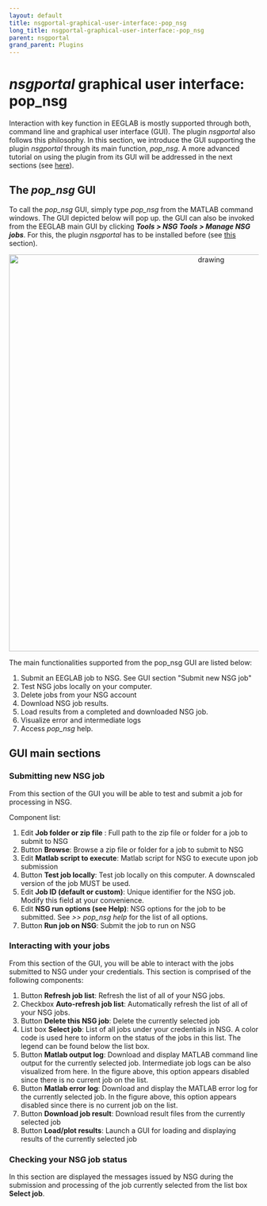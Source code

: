 ```yaml
---
layout: default
title: nsgportal-graphical-user-interface:-pop_nsg
long_title: nsgportal-graphical-user-interface:-pop_nsg
parent: nsgportal
grand_parent: Plugins
---
```


# *nsgportal* graphical user interface: pop_nsg

Interaction with key function in EEGLAB is mostly supported through both, command line and graphical user interface (GUI). The plugin *nsgportal* also follows this philosophy. In this section, we introduce the GUI supporting the plugin *nsgportal* through its main function, *pop_nsg*. A more advanced tutorial on using the plugin from its GUI will be addressed in the next sections (see [here](https://github.com/sccn/nsgportal/wiki/Creating-and-managing-a-job-from-pop_nsg-GUI)).

## The *pop_nsg* GUI
To call the *pop_nsg* GUI, simply type *pop_nsg* from the MATLAB command windows. The GUI depicted below will pop up. the GUI can also be invoked from the EEGLAB main GUI by clicking ***Tools > NSG Tools > Manage NSG jobs***. For this, the plugin *nsgportal*  has to be installed before (see [this](https://github.com/sccn/nsgportal/wiki/Registering-on-NSG-R) section). 

<center>
<img src="https://github.com/sccn/nsgportal/blob/master/docs/img/pop_nsgguineu.jpg?raw=true" alt="drawing" width="800"/>
</center>

The main functionalities supported from the pop_nsg GUI are listed below:

1. Submit an EEGLAB job to NSG. See GUI section "Submit new NSG job"
2. Test NSG jobs locally on your computer.
3. Delete jobs from your NSG account
4. Download NSG job results.
5. Load results from a completed and downloaded NSG job.
6. Visualize error and intermediate logs
7. Access *pop_nsg* help.

## GUI main sections
### Submitting new NSG job
From this section of the GUI you will be able to test and submit a job for processing in NSG.

Component list:

 1. Edit **Job folder or zip file** : Full path to the zip file or folder for a job to submit to NSG
 2. Button **Browse**: Browse a zip file or folder for a job to submit to NSG
 3. Edit **Matlab script to execute**: Matlab script for NSG to execute upon job submission
 4. Button **Test job locally**:  Test job locally on this computer. A downscaled version of the job MUST be used.
 5. Edit **Job ID (default or custom)**: Unique identifier for the NSG job. Modify this field at your convenience.   
 6. Edit **NSG run options (see Help)**: NSG options for the job to be submitted. See *>> pop_nsg help* for the list of all options.
 7. Button **Run job on NSG**: Submit the job to run on NSG                
                                  
### Interacting with your jobs
 From this section of the GUI, you will be able to interact with the jobs submitted to NSG under your credentials.
 This section is comprised of the following components:
 
 1. Button **Refresh job list**: Refresh the list of all of your NSG jobs.
 2. Checkbox **Auto-refresh job list**: Automatically refresh the list of all of your NSG jobs.
 3. Button **Delete this NSG job**: Delete the currently selected job
 4. List box **Select job**: List of all jobs under your credentials in NSG. A color code is used here to inform on the status of the jobs in this list. The legend can be found below the list box.
 5. Button **Matlab output log**: Download and display MATLAB command line output for the currently selected job. Intermediate job logs can be also visualized from here. In the figure above, this option appears disabled since there is no current job on the list.
 6. Button **Matlab error log**: Download and display the MATLAB error log for the currently selected job. In the figure above, this option appears disabled since there is no current job on the list.
 7. Button **Download job result**: Download result files from the currently selected job
 8. Button **Load/plot results**: Launch a GUI for loading and displaying results of the currently selected job
    
### Checking your NSG job status
In this section are displayed the messages issued by NSG during the submission and processing of the job currently selected from the list box **Select job**.